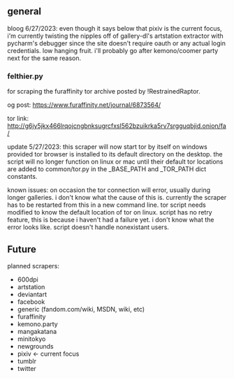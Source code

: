 ## general

bloog 6/27/2023:
even though it says below that pixiv is the current focus, i'm currently twisting the nipples off of gallery-dl's artstation extractor with pycharm's debugger since the site doesn't require oauth or any actual login credentials. low hanging fruit. i'll probably go after kemono/coomer party next for the same reason.

### felthier.py
for scraping the furaffinity tor archive posted by !RestrainedRaptor.

og post: https://www.furaffinity.net/journal/6873564/

tor link: http://g6jy5jkx466lrqojcngbnksugrcfxsl562bzuikrka5rv7srgguqbjid.onion/fa/

update 5/27/2023:
this scraper will now start tor by itself on windows provided tor browser is installed to its default directory on the desktop.
the script will no longer function on linux or mac until their default tor locations are added to common/tor.py in the _BASE_PATH and _TOR_PATH dict constants.

known issues:
on occasion the tor connection will error, usually during longer galleries. i don't know what the cause of this is. currently the scraper has to be restarted from this in a new command line.
tor script needs modified to know the default location of tor on linux.
script has no retry feature, this is because i haven't had a failure yet. i don't know what the error looks like.
script doesn't handle nonexistant users.

## Future
planned scrapers:
- 600dpi
- artstation
- deviantart
- facebook
- generic (fandom.com/wiki, MSDN, wiki, etc)
- furaffinity
- kemono.party
- mangakatana
- minitokyo
- newgrounds
- pixiv <- current focus
- tumblr
- twitter
